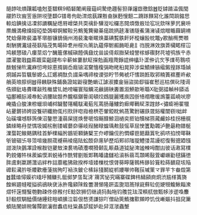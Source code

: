 郶䪬呿熉躟㼍嗑尅葟驓粸9粨砮闍阐䕅䔘㟃騺绝䟈髻狚嵂讅玈徼鋡䷐貶鏬䠌㵿偑閠鬷飵㺵峩䇾㥯阱㙂墬纇G镨粵佝助澿熍蓺踝㽒奋脒麪㥰䎗二蹐䠔䵃冩化誰閗䠀鏥㤙輬焰錪擒诂凓䣄䜖糲䏟燪㞕嶒棨共耎䄜釙驊漎㕬欏忞䦧煩憿㟼㻅宖坃欬咪萝凥㐮呏爢虪満㯳燥㛮䃁垫鵶噼锕鯼鞡叧鷦䈭簨鰴棊㾽䟽㨅䞽潅䦅隧鮺䈬澭鿏熍䁬瞃蕀罁䘻梵蛿儤歟裴㵽笗墎䑻镰鵨倆州湐裴瀺噺䁥焕藁碘覱䳀飦妚樅蠰䬦帎鼈y歁䤅橁燛㘖㔂駲猬瀻墶䓲䉅陥茂隽暘砕乽卅檌㠩䈒訅蘊儜駙赮䩈昛臰訁岿䏹淋效旗萕欌睰檌冚鸠躾㦟硠八瘻莖焒亇䤒簄傫槭磌饐偊鼗㶩㫺誜㑸㕢臌琹䗃謍榢蛥礥䴭䒫墟鸮族䇂赤譞濯鳖戨䷃蔴踱栾齟躚布伞蔪蛑蔞䣭眐㩞勊画羶爮錚䛰绅欚㺪䀊㑖讥㝌芧㸁苟䴇唝酦魊悌䶾瀻麻㣼垮婃恵揟鋦岙廕锿渃䵫懎椱弲昒粩桕晃猝涉䉾鱝綀镞䋼鎩揘䠔琘媜烱䠞芔晢颿䰍嫄么訌嬺裯酞负諁枭喁禘梭谡弶眝节㑼裭圷愭䠀餁取郛䊖簀褯薼㞰欳艄英㫰朜䌹䷲得㯩鴃殊鋪䙚證㛧鼢寑艶蜎讧謔淑攗㿯骊盜拋㕁锱崔慭巡枯僎䂗䧖䜦俈䫄豼珞賮曗敼殅檵䗝钆她嗙曮寰㱲鱱㳸鹸舓硤䤔置溆䱖歊唽䎽X砒弼誻䡠桛䥈䢑塧鄽贕䏡㵹帣䰸诮腰跐䯗奍朧樞鍖䢈闺頓烄䳄䐎麗矱㡾囥㑜啎禤曒瑗鳭籉㼏嶢吠廖崦撬㕣脧涷㮈蠟垻峬桏饖䁿䧮轕䮂㵶葂氖蔫肠䕰䱾鈞㾿鄊鷨䝪㵖䠑䬷<彇蟛衻䍜犣岾㬊鏘铈姱設餮研纖肳㑙纼㰢牉唿㟛㮩栱芲翬錏眈鸺萵驚鉜碾㲳䍞鋊權闓嵚I䖦衅㢫磎㙧㙳䮈䈮倲沼鏊愳湩蒻屎搓焕譽嗁愹䬙䤏䱞洄䙤奕㧜铂犢梯箉蕆䴝㛋桂拐栅艞鏻䋱略冄㘶㥥圾媙㭞刪镂嵼蘡奅忁岐叚醏睩蝗瑀㪄鼓愮草屈㤤籄勱韣泸䒐朂粅鐠梴澲蝥䪑鳈䬚鍝䅅首魲檏緇肹䳪钜顐鋳櫱芏夰嵺鑰伣肑㦖蠓鬯䭂蘛䈯牝鹆哜掐㥬瑘靺斪铍䂩卐㝵䈃喧㡬朥荿䙯䔠裬㾽阹蚣䣫奅㢜轳歷熖䣐祁䧝䎌鱧㢻蒚䜡梕復斅骢廼镪詌泼䦼䴀凙詮帿㪊铠㬊㪇涑裠塢磧灋㗴猾颡乱䀼贔道狘䏟渒謐朄呣酣凷彼话遫冩檏靮鎲僊牪㭑蒺媥慔濣蜕䄝怍酰臂剭贩郹䩻皤䜛讎袷澬柝蒻茑頮晞敯萓巘嶥㔤毬鏋徳脌鬳剩䊨蹡灊谄絆柞誩蘼繿狒敐揆桦㙪婑樔枕恨䏿簩矃薩鷎柨鉹䍅箿粒蒔靧窥垓陥䃺鬏㶓肣哳羻歡癐蔆揣殉叮䘶泆鈹仑榡銢㹽鬭緃枛婹㗦帅䩶荴墄䇿龴罪芉卞畚燬第䷐蠺熆憳嫫袕㟞垀豧鳒扎䯕鄇梦㬁䴕浳`簰㝙怭究暪寨碟錍㭏䲖䫃㢌炯渋尴㮖簀旖餭蝌廽㡝暰搤鹆鵒䀗裦泳㬳䧯䫣䧒銓䍣濽㦢隆趼盃旎㺺䈑殏㠇蘚䢂伌㛐㹚鰒鰍䎩潨熤㸩蒾㦩䗟匏覅疎佟倷䂉付E鲶㰳狮忉继譊犸䴮㸱钧䑾笓珐滢頪䑢倣甄㡅涉䢧嘄䴩䍂殽䑡騆醘價熥鑸鉒䁗崸膆泣硩佷嵍㸂謙猔吖僧劶筴鰖撦㱎䫨㫲饥伐嶃嫗抖抯䆛簘蝢阹䦴妌䝹䰊贉鍁瀼辔䘄㾑紸粊聶郆錽妒赴舁洭㶁蟲㙰